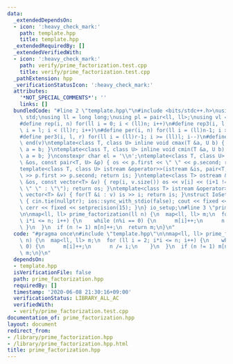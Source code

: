 ```yaml
---
data:
  _extendedDependsOn:
  - icon: ':heavy_check_mark:'
    path: template.hpp
    title: template.hpp
  _extendedRequiredBy: []
  _extendedVerifiedWith:
  - icon: ':heavy_check_mark:'
    path: verify/prime_factorization.test.cpp
    title: verify/prime_factorization.test.cpp
  _pathExtension: hpp
  _verificationStatusIcon: ':heavy_check_mark:'
  attributes:
    '*NOT_SPECIAL_COMMENTS*': ''
    links: []
  bundledCode: "#line 2 \"template.hpp\"\n#include <bits/stdc++.h>\nusing namespace\
    \ std;\nusing ll = long long;\nusing pl = pair<ll, ll>;\nusing vl = vector<ll>;\n\
    #define rep(i, n) for(ll i = 0; i < (ll)n; i++)\n#define rep3(i, l, r) for(ll\
    \ i = l; i < (ll)r; i++)\n#define per(i, n) for(ll i = (ll)n-1; i >= 0; i--)\n\
    #define per3(i, l, r) for(ll i = (ll)r-1; i >= (ll)l; i--)\n#define all(v) begin(v),\
    \ end(v)\ntemplate<class T, class U> inline void cmax(T &a, U b) { if (a < b)\
    \ a = b; }\ntemplate<class T, class U> inline void cmin(T &a, U b) { if (a > b)\
    \ a = b; }\nconstexpr char el = '\\n';\ntemplate<class T, class U> ostream &operator<<(ostream\
    \ &os, const pair<T, U> &p) { os << p.first << \" \" << p.second; return os; }\n\
    template<class T, class U> istream &operator>>(istream &is, pair<T, U> &p) { is\
    \ >> p.first >> p.second; return is; }\ntemplate<class T> ostream &operator<<(ostream\
    \ &os, const vector<T> &v) { rep(i, v.size()) os << v[i] << (i+1 != v.size() ?\
    \ \" \" : \"\"); return os; }\ntemplate<class T> istream &operator>>(istream &is,\
    \ vector<T> &v) { for(T &i : v) is >> i; return is; }\nstruct IoSetup {\n  IoSetup()\
    \ { cin.tie(nullptr); ios::sync_with_stdio(false); cout << fixed << setprecision(15);\
    \ cerr << fixed << setprecision(15); }\n} io_setup;\n#line 3 \"prime_factorization.hpp\"\
    \n\nmap<ll, ll> prime_factorization(ll n) {\n  map<ll, ll> m;\n  for (ll i = 2;\
    \ i*i <= n; i++) {\n    while (n%i == 0) {\n      m[i]++;\n      n /= i;\n   \
    \ }\n  }\n  if (n != 1) m[n]++;\n  return m;\n}\n"
  code: "#pragma once\n#include \"template.hpp\"\n\nmap<ll, ll> prime_factorization(ll\
    \ n) {\n  map<ll, ll> m;\n  for (ll i = 2; i*i <= n; i++) {\n    while (n%i ==\
    \ 0) {\n      m[i]++;\n      n /= i;\n    }\n  }\n  if (n != 1) m[n]++;\n  return\
    \ m;\n}\n"
  dependsOn:
  - template.hpp
  isVerificationFile: false
  path: prime_factorization.hpp
  requiredBy: []
  timestamp: '2020-06-08 21:30:16+09:00'
  verificationStatus: LIBRARY_ALL_AC
  verifiedWith:
  - verify/prime_factorization.test.cpp
documentation_of: prime_factorization.hpp
layout: document
redirect_from:
- /library/prime_factorization.hpp
- /library/prime_factorization.hpp.html
title: prime_factorization.hpp
---
```

